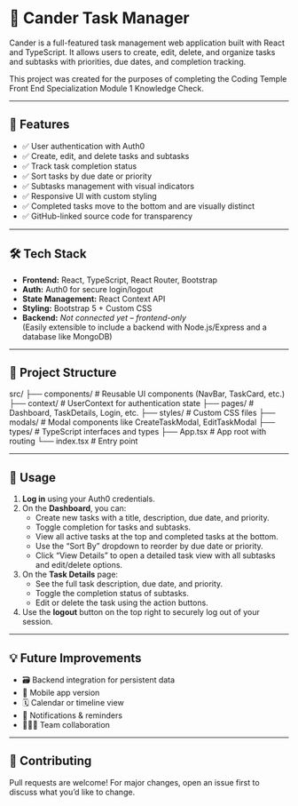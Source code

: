 # 📝 Cander Task Manager

Cander is a full-featured task management web application built with React and TypeScript. It allows users to create, edit, delete, and organize tasks and subtasks with priorities, due dates, and completion tracking.

This project was created for the purposes of completing the Coding Temple Front End Specialization Module 1 Knowledge Check.

---

## 🚀 Features

- ✅ User authentication with Auth0
- ✅ Create, edit, and delete tasks and subtasks
- ✅ Track task completion status
- ✅ Sort tasks by due date or priority
- ✅ Subtasks management with visual indicators
- ✅ Responsive UI with custom styling
- ✅ Completed tasks move to the bottom and are visually distinct
- ✅ GitHub-linked source code for transparency

---

## 🛠️ Tech Stack

- **Frontend:** React, TypeScript, React Router, Bootstrap
- **Auth:** Auth0 for secure login/logout
- **State Management:** React Context API
- **Styling:** Bootstrap 5 + Custom CSS
- **Backend:** _Not connected yet – frontend-only_  
  (Easily extensible to include a backend with Node.js/Express and a database like MongoDB)

---

## 🧱 Project Structure

src/
├── components/ # Reusable UI components (NavBar, TaskCard, etc.)
├── context/ # UserContext for authentication state
├── pages/ # Dashboard, TaskDetails, Login, etc.
├── styles/ # Custom CSS files
├── modals/ # Modal components like CreateTaskModal, EditTaskModal
├── types/ # TypeScript interfaces and types
├── App.tsx # App root with routing
└── index.tsx # Entry point

---

## 📄 Usage

1. **Log in** using your Auth0 credentials.
2. On the **Dashboard**, you can:
   - Create new tasks with a title, description, due date, and priority.
   - Toggle completion for tasks and subtasks.
   - View all active tasks at the top and completed tasks at the bottom.
   - Use the “Sort By” dropdown to reorder by due date or priority.
   - Click “View Details” to open a detailed task view with all subtasks and edit/delete options.
3. On the **Task Details** page:
   - See the full task description, due date, and priority.
   - Toggle the completion status of subtasks.
   - Edit or delete the task using the action buttons.
4. Use the **logout** button on the top right to securely log out of your session.

---

## 💡 Future Improvements
- 🗃️ Backend integration for persistent data
- 📱 Mobile app version
- 🗓️ Calendar or timeline view
- 🔔 Notifications & reminders
- 🧑‍🤝‍🧑 Team collaboration

---

## 🤝 Contributing

Pull requests are welcome! For major changes, open an issue first to discuss what you’d like to change.
